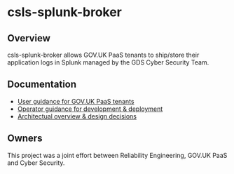 # csls-splunk-broker

## Overview

csls-splunk-broker allows GOV.UK PaaS tenants to ship/store their application logs
in Splunk managed by the GDS Cyber Security Team.

## Documentation

* [User guidance for GOV.UK PaaS tenants][usage]
* [Operator guidance for development & deployment][operators]
* [Architectual overview & design decisions][architecture]

## Owners

This project was a joint effort between Reliability Engineering, GOV.UK PaaS and Cyber Security.

[usage]: ./docs/user-guide.md
[operators]: ./docs/operator-guide.md
[architecture]: ./docs/architecture-guide.md

